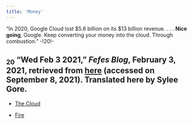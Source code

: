 ```yaml
---
title: 'Money'
---
```

“In 2020, Google Cloud lost $5.6
billion on its $13 billion revenue. . . . **Nice**
**going**, Google. Keep converting your money
into the cloud. Through combustion.” -!20!-
## <sub class="subscript">**20**</sub> “Wed Feb 3 2021,” _Fefes Blog_, February 3, 2021, retrieved from <u>[here</u>](https://blog.fefe.de/?ts=9ee433ae) (accessed on September 8, 2021). Translated here by Sylee Gore.

* [The Cloud](Clouds_en)

* [Fire](Fire_en)


